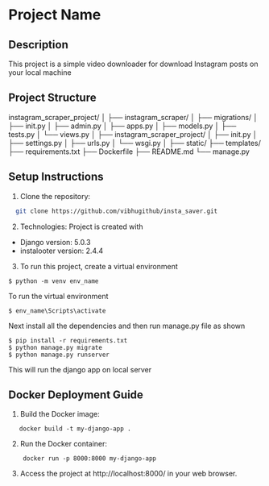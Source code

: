 # Project Name

## Description

This project is a simple video downloader for download Instagram posts on your local machine
## Project Structure

instagram_scraper_project/
│
├── instagram_scraper/
│ ├── migrations/
│ ├── init.py
│ ├── admin.py
│ ├── apps.py
│ ├── models.py
│ ├── tests.py
│ └── views.py
│
├── instagram_scraper_project/
│ ├── init.py
│ ├── settings.py
│ ├── urls.py
│ └── wsgi.py
│
├── static/
├── templates/
├── requirements.txt
├── Dockerfile
├── README.md
└── manage.py


## Setup Instructions

1. Clone the repository:

```bash
  git clone https://github.com/vibhugithub/insta_saver.git
```

2. Technologies:
Project is created with
 - Django version: 5.0.3
 - instalooter version: 2.4.4
 
3. To run this project, create a virtual environment

```
$ python -m venv env_name
```
To run the virtual environment 
```
$ env_name\Scripts\activate
```

Next install all the dependencies and then run manage.py file as shown

```
$ pip install -r requirements.txt
$ python manage.py migrate
$ python manage.py runserver
```

This will run the django app on local server

## Docker Deployment Guide


1. Build the Docker image:

```
   docker build -t my-django-app .
```

2. Run the Docker container:

```
    docker run -p 8000:8000 my-django-app
```

3. Access the project at http://localhost:8000/ in your web browser.